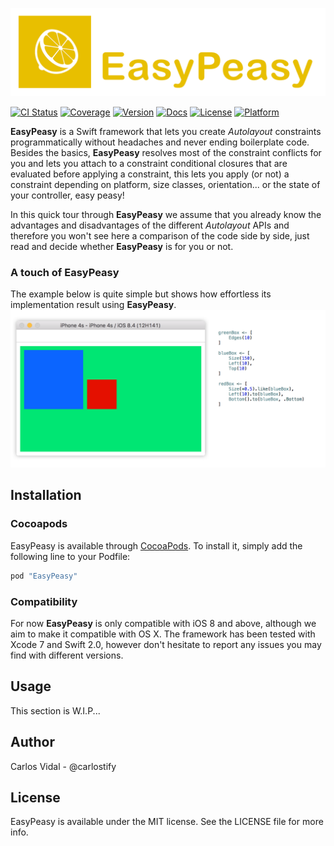 ![logo](assets_readme/logo.png)

[![CI Status](http://img.shields.io/travis/nakiostudio/EasyPeasy.svg?style=flat)](https://travis-ci.org/nakiostudio/EasyPeasy)
[![Coverage](https://img.shields.io/badge/coverage-100%25-brightgreen.svg)](http://cocoapods.org/pods/EasyPeasy)
[![Version](https://img.shields.io/cocoapods/v/EasyPeasy.svg?style=flat)](http://cocoapods.org/pods/EasyPeasy)
[![Docs](https://img.shields.io/cocoapods/metrics/doc-percent/EasyPeasy.svg)](http://cocoadocs.org/docsets/EasyPeasy)
[![License](https://img.shields.io/cocoapods/l/EasyPeasy.svg?style=flat)](http://cocoapods.org/pods/EasyPeasy)
[![Platform](https://img.shields.io/cocoapods/p/EasyPeasy.svg?style=flat)](http://cocoapods.org/pods/EasyPeasy)

**EasyPeasy** is a Swift framework that lets you create *Autolayout* constraints
programmatically without headaches and never ending boilerplate code. Besides the
basics, **EasyPeasy** resolves most of the constraint conflicts for you and lets
you attach to a constraint conditional closures that are evaluated before applying
a constraint, this lets you apply (or not) a constraint depending on platform, size
classes, orientation... or the state of your controller, easy peasy!

In this quick tour through **EasyPeasy** we assume that you already know the
advantages and disadvantages of the different *Autolayout* APIs and therefore you
won't see here a comparison of the code side by side, just read and decide
whether **EasyPeasy** is for you or not.

### A touch of EasyPeasy
The example below is quite simple but shows how effortless its implementation
result using **EasyPeasy**.
![touch](assets_readme/first_touch.png)

## Installation

### Cocoapods

EasyPeasy is available through [CocoaPods](http://cocoapods.org). To install
it, simply add the following line to your Podfile:

```ruby
pod "EasyPeasy"
```

### Compatibility

For now **EasyPeasy** is only compatible with iOS 8 and above, although we aim
to make it compatible with OS X.
The framework has been tested with Xcode 7 and Swift 2.0, however don't hesitate
to report any issues you may find with different versions.

## Usage

This section is W.I.P...

## Author

Carlos Vidal - @carlostify

## License

EasyPeasy is available under the MIT license. See the LICENSE file for more info.

